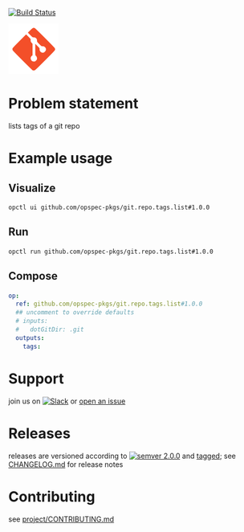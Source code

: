 [![Build Status](https://github.com/opspec-pkgs/git.repo.tags.list/workflows/build/badge.svg?branch=main)](https://github.com/opspec-pkgs/git.repo.tags.list/actions?query=workflow%3Abuild+branch%3Amain)

<img src="icon.svg" alt="icon" height="100px">

# Problem statement

lists tags of a git repo

# Example usage

## Visualize

```shell
opctl ui github.com/opspec-pkgs/git.repo.tags.list#1.0.0
```

## Run

```
opctl run github.com/opspec-pkgs/git.repo.tags.list#1.0.0
```

## Compose

```yaml
op:
  ref: github.com/opspec-pkgs/git.repo.tags.list#1.0.0
  ## uncomment to override defaults
  # inputs:
  #   dotGitDir: .git
  outputs:
    tags:
```

# Support

join us on
[![Slack](https://img.shields.io/badge/slack-opctl-E01563.svg)](https://join.slack.com/t/opctl/shared_invite/zt-51zodvjn-Ul_UXfkhqYLWZPQTvNPp5w)
or
[open an issue](https://github.com/opspec-pkgs/git.repo.tags.list/issues)

# Releases

releases are versioned according to
[![semver 2.0.0](https://img.shields.io/badge/semver-2.0.0-brightgreen.svg)](http://semver.org/spec/v2.0.0.html)
and [tagged](https://git-scm.com/book/en/v2/Git-Basics-Tagging); see
[CHANGELOG.md](CHANGELOG.md) for release notes

# Contributing

see
[project/CONTRIBUTING.md](https://github.com/opspec-pkgs/project/blob/main/CONTRIBUTING.md)
